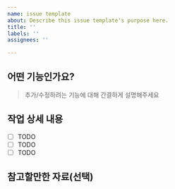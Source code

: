 ```yaml
---
name: issue template
about: Describe this issue template's purpose here.
title: ''
labels: ''
assignees: ''

---
```


## 어떤 기능인가요?

> 추가/수정하려는 기능에 대해 간결하게 설명해주세요

## 작업 상세 내용

- [ ] TODO
- [ ] TODO
- [ ] TODO

## 참고할만한 자료(선택)
